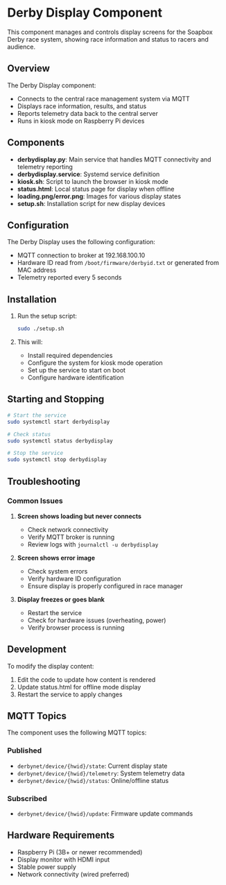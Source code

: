 # Derby Display Component

This component manages and controls display screens for the Soapbox Derby race system, showing race information and status to racers and audience.

## Overview

The Derby Display component:
- Connects to the central race management system via MQTT
- Displays race information, results, and status
- Reports telemetry data back to the central server
- Runs in kiosk mode on Raspberry Pi devices

## Components

- **derbydisplay.py**: Main service that handles MQTT connectivity and telemetry reporting
- **derbydisplay.service**: Systemd service definition
- **kiosk.sh**: Script to launch the browser in kiosk mode
- **status.html**: Local status page for display when offline
- **loading.png/error.png**: Images for various display states
- **setup.sh**: Installation script for new display devices

## Configuration

The Derby Display uses the following configuration:
- MQTT connection to broker at 192.168.100.10
- Hardware ID read from `/boot/firmware/derbyid.txt` or generated from MAC address
- Telemetry reported every 5 seconds

## Installation

1. Run the setup script:
   ```bash
   sudo ./setup.sh
   ```

2. This will:
   - Install required dependencies
   - Configure the system for kiosk mode operation
   - Set up the service to start on boot
   - Configure hardware identification

## Starting and Stopping

```bash
# Start the service
sudo systemctl start derbydisplay

# Check status
sudo systemctl status derbydisplay

# Stop the service
sudo systemctl stop derbydisplay
```

## Troubleshooting

### Common Issues

1. **Screen shows loading but never connects**
   - Check network connectivity
   - Verify MQTT broker is running
   - Review logs with `journalctl -u derbydisplay`

2. **Screen shows error image**
   - Check system errors
   - Verify hardware ID configuration
   - Ensure display is properly configured in race manager

3. **Display freezes or goes blank**
   - Restart the service
   - Check for hardware issues (overheating, power)
   - Verify browser process is running

## Development

To modify the display content:
1. Edit the code to update how content is rendered
2. Update status.html for offline mode display
3. Restart the service to apply changes

## MQTT Topics

The component uses the following MQTT topics:

### Published
- `derbynet/device/{hwid}/state`: Current display state
- `derbynet/device/{hwid}/telemetry`: System telemetry data
- `derbynet/device/{hwid}/status`: Online/offline status

### Subscribed
- `derbynet/device/{hwid}/update`: Firmware update commands

## Hardware Requirements

- Raspberry Pi (3B+ or newer recommended)
- Display monitor with HDMI input
- Stable power supply
- Network connectivity (wired preferred)